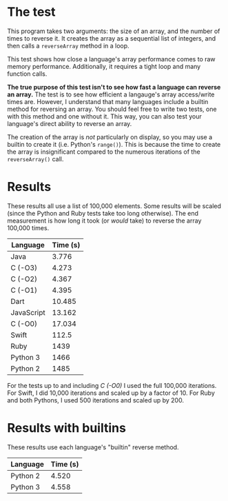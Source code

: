 # The test

This program takes two arguments: the size of an array, and the number of times to reverse it. It creates the array as a sequential list of integers, and then calls a `reverseArray` method in a loop.

This test shows how close a language's array performance comes to raw memory performance. Additionally, it requires a tight loop and many function calls.

**The true purpose of this test isn't to see how fast a language can reverse an array.** The test is to see how efficient a langauge's array access/write times are. However, I understand that many languages include a builtin method for reversing an array. You should feel free to write two tests, one with this method and one without it. This way, you can also test your language's direct ability to reverse an array.

The creation of the array is *not* particularly on display, so you may use a builtin to create it (i.e. Python's `range()`). This is because the time to create the array is insignificant compared to the numerous iterations of the `reverseArray()` call.

# Results

These results all use a list of 100,000 elements. Some results will be scaled (since the Python and Ruby tests take too long otherwise). The end measurement is how long it took (or *would* take) to reverse the array 100,000 times.

| Language  | Time (s) |
|-----------|----------|
|Java       |3.776     |
|C (-O3)    |4.273     |
|C (-O2)    |4.367     |
|C (-O1)    |4.395     |
|Dart       |10.485    |
|JavaScript |13.162    |
|C (-O0)    |17.034    |
|Swift      |112.5     |
|Ruby       |1439      |
|Python 3   |1466      |
|Python 2   |1485      |

For the tests up to and including *C (-O0)* I used the full 100,000 iterations. For Swift, I did 10,000 iterations and scaled up by a factor of 10. For Ruby and both Pythons, I used 500 iterations and scaled up by 200.

# Results with builtins

These results use each language's "builtin" reverse method.

| Language | Time (s) |
|----------|----------|
|Python 2  |4.520     |
|Python 3  |4.558     |
